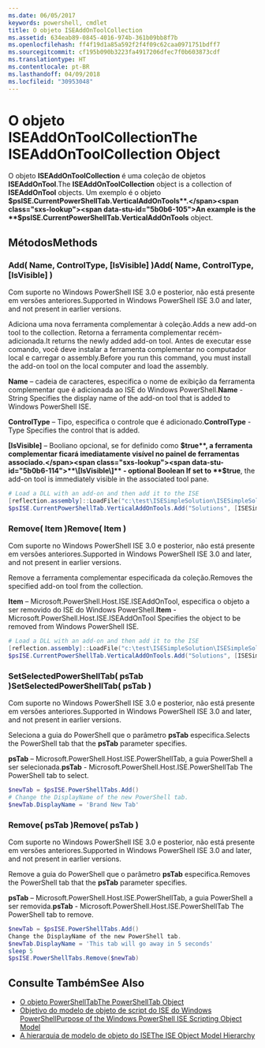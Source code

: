 ```yaml
---
ms.date: 06/05/2017
keywords: powershell, cmdlet
title: O objeto ISEAddOnToolCollection
ms.assetid: 634eab89-0845-4016-974b-361b09bb8f7b
ms.openlocfilehash: ff4f19d1a85a592f2f4f09c62caa0971751bdff7
ms.sourcegitcommit: cf195b090b3223fa4917206dfec7f0b603873cdf
ms.translationtype: HT
ms.contentlocale: pt-BR
ms.lasthandoff: 04/09/2018
ms.locfileid: "30953048"
---
```

# <a name="the-iseaddontoolcollection-object"></a><span data-ttu-id="5b0b6-103">O objeto ISEAddOnToolCollection</span><span class="sxs-lookup"><span data-stu-id="5b0b6-103">The ISEAddOnToolCollection Object</span></span>

<span data-ttu-id="5b0b6-104">O objeto **ISEAddOnToolCollection** é uma coleção de objetos **ISEAddOnTool**.</span><span class="sxs-lookup"><span data-stu-id="5b0b6-104">The **ISEAddOnToolCollection** object is a collection of **ISEAddOnTool** objects.</span></span> <span data-ttu-id="5b0b6-105">Um exemplo é o objeto **$psISE.CurrentPowerShellTab.VerticalAddOnTools**.</span><span class="sxs-lookup"><span data-stu-id="5b0b6-105">An example is the **$psISE.CurrentPowerShellTab.VerticalAddOnTools** object.</span></span>

## <a name="methods"></a><span data-ttu-id="5b0b6-106">Métodos</span><span class="sxs-lookup"><span data-stu-id="5b0b6-106">Methods</span></span>

### <a name="add-name-controltype-isvisible-"></a><span data-ttu-id="5b0b6-107">Add\( Name, ControlType, \[IsVisible\] \)</span><span class="sxs-lookup"><span data-stu-id="5b0b6-107">Add\( Name, ControlType, \[IsVisible\] \)</span></span>

<span data-ttu-id="5b0b6-108">Com suporte no Windows PowerShell ISE 3.0 e posterior, não está presente em versões anteriores.</span><span class="sxs-lookup"><span data-stu-id="5b0b6-108">Supported in Windows PowerShell ISE 3.0 and later, and not present in earlier versions.</span></span>

<span data-ttu-id="5b0b6-109">Adiciona uma nova ferramenta complementar à coleção.</span><span class="sxs-lookup"><span data-stu-id="5b0b6-109">Adds a new add-on tool to the collection.</span></span> <span data-ttu-id="5b0b6-110">Retorna a ferramenta complementar recém-adicionada.</span><span class="sxs-lookup"><span data-stu-id="5b0b6-110">It returns the newly added add-on tool.</span></span> <span data-ttu-id="5b0b6-111">Antes de executar esse comando, você deve instalar a ferramenta complementar no computador local e carregar o assembly.</span><span class="sxs-lookup"><span data-stu-id="5b0b6-111">Before you run this command, you must install the add-on tool on the local computer and load the assembly.</span></span>

<span data-ttu-id="5b0b6-112">**Name** – cadeia de caracteres, especifica o nome de exibição da ferramenta complementar que é adicionada ao ISE do Windows PowerShell.</span><span class="sxs-lookup"><span data-stu-id="5b0b6-112">**Name** - String Specifies the display name of the add-on tool that is added to Windows PowerShell ISE.</span></span>

<span data-ttu-id="5b0b6-113">**ControlType** – Tipo, especifica o controle que é adicionado.</span><span class="sxs-lookup"><span data-stu-id="5b0b6-113">**ControlType** -Type Specifies the control that is added.</span></span>

<span data-ttu-id="5b0b6-114">**\[IsVisible\]** – Booliano opcional, se for definido como **$true**, a ferramenta complementar ficará imediatamente visível no painel de ferramentas associado.</span><span class="sxs-lookup"><span data-stu-id="5b0b6-114">**\[IsVisible\]** - optional Boolean If set to **$true**, the add-on tool is immediately visible in the associated tool pane.</span></span>

```powershell
# Load a DLL with an add-on and then add it to the ISE
[reflection.assembly]::LoadFile("c:\test\ISESimpleSolution\ISESimpleSolution.dll")
$psISE.CurrentPowerShellTab.VerticalAddOnTools.Add("Solutions", [ISESimpleSolution.Solution], $true)
```

### <a name="remove-item-"></a><span data-ttu-id="5b0b6-115">Remove\( Item \)</span><span class="sxs-lookup"><span data-stu-id="5b0b6-115">Remove\( Item \)</span></span>

<span data-ttu-id="5b0b6-116">Com suporte no Windows PowerShell ISE 3.0 e posterior, não está presente em versões anteriores.</span><span class="sxs-lookup"><span data-stu-id="5b0b6-116">Supported in Windows PowerShell ISE 3.0 and later, and not present in earlier versions.</span></span>

<span data-ttu-id="5b0b6-117">Remove a ferramenta complementar especificada da coleção.</span><span class="sxs-lookup"><span data-stu-id="5b0b6-117">Removes the specified add-on tool from the collection.</span></span>

<span data-ttu-id="5b0b6-118">**Item** – Microsoft.PowerShell.Host.ISE.ISEAddOnTool, especifica o objeto a ser removido do ISE do Windows PowerShell.</span><span class="sxs-lookup"><span data-stu-id="5b0b6-118">**Item** - Microsoft.PowerShell.Host.ISE.ISEAddOnTool Specifies the object to be removed from Windows PowerShell ISE.</span></span>

```powershell
# Load a DLL with an add-on and then add it to the ISE
[reflection.assembly]::LoadFile("c:\test\ISESimpleSolution\ISESimpleSolution.dll")
$psISE.CurrentPowerShellTab.VerticalAddOnTools.Add("Solutions", [ISESimpleSolution.Solution], $true)
```

### <a name="setselectedpowershelltab-pstab-"></a><span data-ttu-id="5b0b6-119">SetSelectedPowerShellTab\( psTab \)</span><span class="sxs-lookup"><span data-stu-id="5b0b6-119">SetSelectedPowerShellTab\( psTab \)</span></span>

<span data-ttu-id="5b0b6-120">Com suporte no Windows PowerShell ISE 3.0 e posterior, não está presente em versões anteriores.</span><span class="sxs-lookup"><span data-stu-id="5b0b6-120">Supported in Windows PowerShell ISE 3.0 and later, and not present in earlier versions.</span></span>

<span data-ttu-id="5b0b6-121">Seleciona a guia do PowerShell que o parâmetro **psTab** especifica.</span><span class="sxs-lookup"><span data-stu-id="5b0b6-121">Selects the PowerShell tab that the **psTab** parameter specifies.</span></span>

<span data-ttu-id="5b0b6-122">**psTab** – Microsoft.PowerShell.Host.ISE.PowerShellTab, a guia PowerShell a ser selecionada.</span><span class="sxs-lookup"><span data-stu-id="5b0b6-122">**psTab** - Microsoft.PowerShell.Host.ISE.PowerShellTab The PowerShell tab to select.</span></span>

```powershell
$newTab = $psISE.PowerShellTabs.Add()
# Change the DisplayName of the new PowerShell tab.
$newTab.DisplayName = 'Brand New Tab'
```

### <a name="remove-pstab-"></a><span data-ttu-id="5b0b6-123">Remove\( psTab \)</span><span class="sxs-lookup"><span data-stu-id="5b0b6-123">Remove\( psTab \)</span></span>

<span data-ttu-id="5b0b6-124">Com suporte no Windows PowerShell ISE 3.0 e posterior, não está presente em versões anteriores.</span><span class="sxs-lookup"><span data-stu-id="5b0b6-124">Supported in Windows PowerShell ISE 3.0 and later, and not present in earlier versions.</span></span>

<span data-ttu-id="5b0b6-125">Remove a guia do PowerShell que o parâmetro **psTab** especifica.</span><span class="sxs-lookup"><span data-stu-id="5b0b6-125">Removes the PowerShell tab that the **psTab** parameter specifies.</span></span>

<span data-ttu-id="5b0b6-126">**psTab** – Microsoft.PowerShell.Host.ISE.PowerShellTab, a guia PowerShell a ser removida.</span><span class="sxs-lookup"><span data-stu-id="5b0b6-126">**psTab** - Microsoft.PowerShell.Host.ISE.PowerShellTab The PowerShell tab to remove.</span></span>

```powershell
$newTab = $psISE.PowerShellTabs.Add()
Change the DisplayName of the new PowerShell tab.
$newTab.DisplayName = 'This tab will go away in 5 seconds'
sleep 5
$psISE.PowerShellTabs.Remove($newTab)
```

## <a name="see-also"></a><span data-ttu-id="5b0b6-127">Consulte Também</span><span class="sxs-lookup"><span data-stu-id="5b0b6-127">See Also</span></span>

- [<span data-ttu-id="5b0b6-128">O objeto PowerShellTab</span><span class="sxs-lookup"><span data-stu-id="5b0b6-128">The PowerShellTab Object</span></span>](The-PowerShellTab-Object.md)
- [<span data-ttu-id="5b0b6-129">Objetivo do modelo de objeto de script do ISE do Windows PowerShell</span><span class="sxs-lookup"><span data-stu-id="5b0b6-129">Purpose of the Windows PowerShell ISE Scripting Object Model</span></span>](Purpose-of-the-Windows-PowerShell-ISE-Scripting-Object-Model.md)
- [<span data-ttu-id="5b0b6-130">A hierarquia de modelo de objeto do ISE</span><span class="sxs-lookup"><span data-stu-id="5b0b6-130">The ISE Object Model Hierarchy</span></span>](The-ISE-Object-Model-Hierarchy.md)